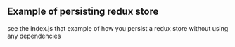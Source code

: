 
## Example of persisting redux store

see the index.js that example of how you persist a redux store without using any dependencies
